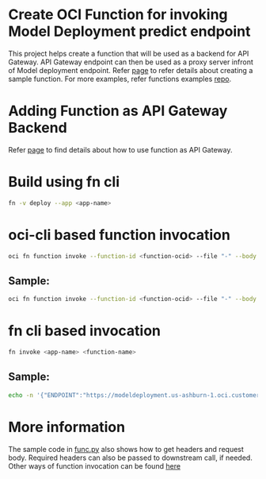 # Create OCI Function for invoking Model Deployment predict endpoint
This project helps create a function that will be used as a backend for API Gateway. API Gateway endpoint can then be used as a proxy server infront of Model deployment endpoint. Refer [page](https://docs.oracle.com/en-us/iaas/Content/Functions/Tasks/functionscreatingfirst.htm) to refer details about creating a sample function.
For more examples, refer functions examples [repo](https://github.com/oracle-samples/oracle-functions-samples).

# Adding Function as API Gateway Backend
Refer [page](https://docs.oracle.com/en-us/iaas/Content/APIGateway/Tasks/apigatewayusingfunctionsbackend.htm) to find details about how to use function as API Gateway.

# Build using fn cli
```bash
fn -v deploy --app <app-name>
```

# oci-cli based function invocation
```bash
oci fn function invoke --function-id <function-ocid> --file "-" --body '{"ENDPOINT":"<predict-url>", "PAYLOAD": "<json-payload>"}'
```

## Sample:
```bash
oci fn function invoke --function-id <function-ocid> --file "-" --body '{"ENDPOINT":"https://modeldeployment.us-ashburn-1.oci.customer-oci.com/<md-ocid>/predict", "PAYLOAD": "{\"index\": \"1\"}"}'
```

# fn cli based invocation
```bash
fn invoke <app-name> <function-name>
```

## Sample:
```bash
echo -n '{"ENDPOINT":"https://modeldeployment.us-ashburn-1.oci.customer-oci.com/<md-ocid>/predict", "PAYLOAD": "{\"index\": \"1\"}"}' | fn invoke <app-name> <function-name>
```

# More information
The sample code in [func.py](./func.py) also shows how to get headers and request body. Required headers can also be passed to downstream call, if needed.
Other ways of function invocation can be found [here](https://docs.oracle.com/en-us/iaas/Content/Functions/Tasks/functionsinvokingfunctions.htm)
